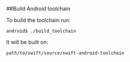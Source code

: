 ##Build Android toolchain

To build the toolchain run:

```
android$ ./build_toolchain
```

It will be built on:

```
path/to/swift/source/swift-android-toolchain
```
